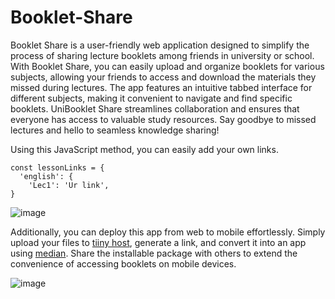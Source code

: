 # Booklet-Share

Booklet Share is a user-friendly web application designed to simplify the process of sharing lecture booklets among friends in university or school. With Booklet Share, you can easily upload and organize booklets for various subjects, allowing your friends to access and download the materials they missed during lectures. The app features an intuitive tabbed interface for different subjects, making it convenient to navigate and find specific booklets. UniBooklet Share streamlines collaboration and ensures that everyone has access to valuable study resources. Say goodbye to missed lectures and hello to seamless knowledge sharing!

Using this JavaScript method, you can easily add your own links.
```
const lessonLinks = {
  'english': {
    'Lec1': 'Ur link',
}
```
![image](https://github.com/itsmadson/Booklet-Share/assets/67187216/4fd7f5c7-dcea-4681-9364-71a9cc16fef2)



Additionally, you can deploy this app from web to mobile effortlessly. Simply upload your files to [tiiny host](https://tiiny.host), generate a link, and convert it into an app using [median](https://median.co). Share the installable package with others to extend the convenience of accessing booklets on mobile devices.

![image](https://github.com/itsmadson/Booklet-Share/assets/67187216/405ccba3-4244-40fa-90a8-2c172607850b)

